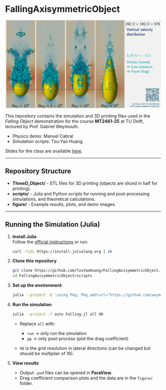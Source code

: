 # FallingAxisymmetricObject

[![Falling objects](figure/FallingObjectSimulation.png)](https://youtu.be/4_bd3tomnOg)

This repository contains the simulation and 3D printing files used in the *Falling Object* demonstration for the course **MT2461-25** at TU Delft, lectured by Prof. Gabriel Weymouth.  
- Physics demo: Manuel Cabral  
- Simulation scripts: Tzu-Yao Huang  

Slides for the class are available [here](https://manuel-cabral.github.io/Hydromechanica_tutorial/).

---

## Repository Structure

- **ThreeD_Object/** - STL files for 3D printing (objects are sliced in half for printing).  
- **scripts/** - Julia and Python scripts for running and post-processing simulations, and theoretical calculations.  
- **figure/** - Example results, plots, and demo images.

---

## Running the Simulation (Julia)

1. **Install Julia**  
   Follow the [official instructions](https://julialang.org/install/) or run:
   ```bash
   curl -fsSL https://install.julialang.org | sh
   ```

2. **Clone this repository**

   ```bash
   git clone https://github.com/TzuYaoHuang/FallingAxisymmetricObject.git
   cd FallingAxisymmetricObject/scripts
   ```

3. **Set up the environment**

   ```bash
   julia --project -E 'using Pkg; Pkg.add(url="https://github.com/weymouth/BiotSavartBCs.jl.git", rev=true); Pkg.instantiate()'
   ```

4. **Run the simulation**

   ```bash
   julia --project -t auto Falling.jl all 96
   ```

   * Replace `all` with:

     * `run` → only run the simulation
     * `pp` → only post-process (plot the drag coefficient)
   * `96` is the grid resolution in lateral directions (can be changed but should be multiplier of 16).

5. **View results**

   * Output `.pvd` files can be opened in **ParaView**.
   * Drag coefficient comparison plots and the data are in the `figure/` folder.

